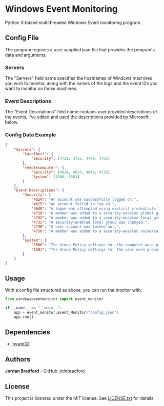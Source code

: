 # Windows Event Monitoring
Python 3-based multithreaded Windows Event monitoring program.

## Config File
The program requires a user supplied json file that provides the program's data and arguments.

### Servers
The "Servers" field name specifies the hostnames of Windows machines you wish to monitor, along with the names of the logs and the event IDs you want to monitor on those machines.

### Event Descriptions
The "Event Descriptions" field name contains user provided descriptions of the events. I've edited and used the descriptions provided by Microsoft below.

### Config Data Example
```json
{
    "Servers": {
        "localhost": {
            "Security": [4732, 4735, 4740, 4756]
        },
        "remotecomputer": {
            "Security": [4624, 4625, 4648, 4728],
            "System": [1500, 1501]
        }
    },
    "Event Descriptions": {
        "Security": {
            "4624": "An account was successfully logged on.",
            "4625": "An account failed to log on.",
            "4648": "A logon was attempted using explicit credentials.",
            "4728": "A member was added to a security-enabled global group.",
            "4732": "A member was added to a security-enabled local group.",
            "4735": "A security-enabled local group was changed.",
            "4740": "A user account was locked out.",
            "4756": "A member was added to a security-enabled universal group."
        },
        "System": {
            "1500": "The Group Policy settings for the computer were processed successfully. There were no changes detected since the last successful processing of Group Policy.",
            "1501": "The Group Policy settings for the user were processed successfully. There were no changes detected since the last successful processing of Group Policy."
        }
    }
}
```

## Usage
With a config file structured as above, you can run the monitor with:
```python
from windowseventmonitor import event_monitor

if __name__ == "__main__":
    app = event_monitor.Event_Monitor("config.json")
    app.run()
```

## Dependencies
* [pywin32](https://github.com/mhammond/pywin32)

## Authors
**Jordan Bradford** - GitHub: [jrdnbradford](https://github.com/jrdnbradford)

## License
This project is licensed under the MIT license. See [LICENSE.txt](LICENSE.txt) for details.